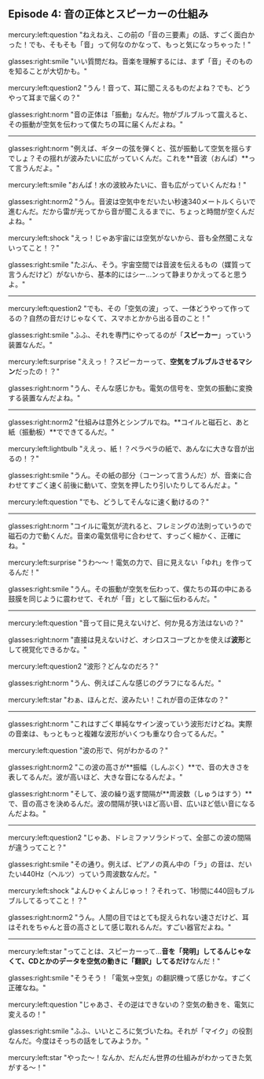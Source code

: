## Episode 4: 音の正体とスピーカーの仕組み

mercury:left:question "ねえねえ、この前の「音の三要素」の話、すごく面白かった！でも、そもそも「音」って何なのかなって、もっと気になっちゃった！"

glasses:right:smile "いい質問だね。音楽を理解するには、まず「音」そのものを知ることが大切かも。"

mercury:left:question2 "うん！音って、耳に聞こえるものだよね？でも、どうやって耳まで届くの？"

glasses:right:norm "音の正体は「振動」なんだ。物がブルブルって震えると、その振動が空気を伝わって僕たちの耳に届くんだよね。"

---

glasses:right:norm "例えば、ギターの弦を弾くと、弦が振動して空気を揺らすでしょ？その揺れが波みたいに広がっていくんだ。これを**音波（おんぱ）**って言うんだよ。"

mercury:left:smile "おんぱ！水の波紋みたいに、音も広がっていくんだね！"

glasses:right:norm2 "うん。音波は空気中をだいたい秒速340メートルくらいで進むんだ。だから雷が光ってから音が聞こえるまでに、ちょっと時間が空くんだよね。"

mercury:left:shock "えっ！じゃあ宇宙には空気がないから、音も全然聞こえないってこと！？"

glasses:right:smile "たぶん、そう。宇宙空間では音波を伝えるもの（媒質って言うんだけど）がないから、基本的にはシー…ンって静まりかえってると思うよ。"

---

mercury:left:question2 "でも、その「空気の波」って、一体どうやって作ってるの？自然の音だけじゃなくて、スマホとかから出る音のこと！"

glasses:right:smile "ふふ、それを専門にやってるのが「**スピーカー**」っていう装置なんだ。"

mercury:left:surprise "ええっ！？スピーカーって、**空気をブルブルさせるマシン**だったの！？"

glasses:right:norm "うん、そんな感じかも。電気の信号を、空気の振動に変換する装置なんだよね。"

---

glasses:right:norm2 "仕組みは意外とシンプルでね。**コイルと磁石と、あと紙（振動板）**でできてるんだ。"

mercury:left:lightbulb "ええっ、紙！？ペラペラの紙で、あんなに大きな音が出るの！？"

glasses:right:smile "うん。その紙の部分（コーンって言うんだ）が、音楽に合わせてすごく速く前後に動いて、空気を押したり引いたりしてるんだよ。"

mercury:left:question "でも、どうしてそんなに速く動けるの？"

---

glasses:right:norm "コイルに電気が流れると、フレミングの法則っていうので磁石の力で動くんだ。音楽の電気信号に合わせて、すっごく細かく、正確にね。"

mercury:left:surprise "うわ〜〜！電気の力で、目に見えない「ゆれ」を作ってるんだ！"

glasses:right:smile "うん。その振動が空気を伝わって、僕たちの耳の中にある鼓膜を同じように震わせて、それが「音」として脳に伝わるんだ。"

---

mercury:left:question "音って目に見えないけど、何か見る方法はないの？"

glasses:right:norm "直接は見えないけど、オシロスコープとかを使えば**波形**として視覚化できるかな。"

mercury:left:question2 "波形？どんなのだろ？"

glasses:right:norm "うん、例えばこんな感じのグラフになるんだ。"

mercury:left:star "わぁ、ほんとだ、波みたい！これが音の正体なの？"

---

glasses:right:norm "これはすごく単純なサイン波っていう波形だけどね。実際の音楽は、もっともっと複雑な波形がいくつも重なり合ってるんだ。"

mercury:left:question "波の形で、何がわかるの？"

glasses:right:norm2 "この波の高さが**振幅（しんぷく）**で、音の大きさを表してるんだ。波が高いほど、大きな音になるんだよ。"

glasses:right:norm "そして、波の繰り返す間隔が**周波数（しゅうはすう）**で、音の高さを決めるんだ。波の間隔が狭いほど高い音、広いほど低い音になるんだよね。"

---

mercury:left:question2 "じゃあ、ドレミファソラシドって、全部この波の間隔が違うってこと？"

glasses:right:smile "その通り。例えば、ピアノの真ん中の「ラ」の音は、だいたい440Hz（ヘルツ）っていう周波数なんだ。"

mercury:left:shock "よんひゃくよんじゅっ！？それって、1秒間に440回もブルブルしてるってこと！？"

glasses:right:norm2 "うん。人間の目ではとても捉えられない速さだけど、耳はそれをちゃんと音の高さとして感じ取れるんだ。すごい器官だよね。"

---

mercury:left:star "ってことは、スピーカーって…**音を「発明」してるんじゃなくて、CDとかのデータを空気の動きに「翻訳」してるだけ**なんだ！"

glasses:right:smile "そうそう！「電気→空気」の翻訳機って感じかな。すごく正確なね。"

mercury:left:question "じゃあさ、その逆はできないの？空気の動きを、電気に変えるの！"

glasses:right:smile "ふふ、いいところに気づいたね。それが「マイク」の役割なんだ。今度はそっちの話をしてみようか。"

mercury:left:star "やった〜！なんか、だんだん世界の仕組みがわかってきた気がする〜！"
